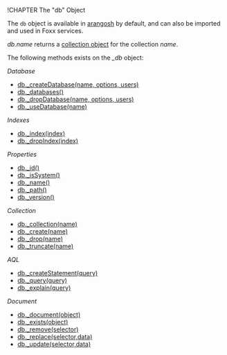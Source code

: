!CHAPTER The "db" Object

The `db` object is available in [arangosh](../../GettingStarted/Arangosh.md) by
default, and can also be imported and used in Foxx services.

*db.name* returns a [collection object](CollectionObject.md) for the collection *name*.

The following methods exists on the *_db* object:

*Database*

* [db._createDatabase(name, options, users)](../../DataModeling/Databases/WorkingWith.md#create-database)
* [db._databases()](../../DataModeling/Databases/WorkingWith.md#list-databases)
* [db._dropDatabase(name, options, users)](../../DataModeling/Databases/WorkingWith.md#drop-database)
* [db._useDatabase(name)](../../DataModeling/Databases/WorkingWith.md#use-database)

*Indexes*

* [db._index(index)](../../Indexing/WorkingWithIndexes.md#fetching-an-index-by-handle)
* [db._dropIndex(index)](../../Indexing/WorkingWithIndexes.md#dropping-an-index)

*Properties*

* [db._id()](../../DataModeling/Databases/WorkingWith.md#id)
* [db._isSystem()](../../DataModeling/Databases/WorkingWith.md#issystem)
* [db._name()](../../DataModeling/Databases/WorkingWith.md#name)
* [db._path()](../../DataModeling/Databases/WorkingWith.md#path)
* [db._version()](../../DataModeling/Documents/DocumentMethods.md#get-the-version-of-arangodb)

*Collection*

* [db._collection(name)](../../DataModeling/Collections/DatabaseMethods.md#collection)
* [db._create(name)](../../DataModeling/Collections/DatabaseMethods.md#create)
* [db._drop(name)](../../DataModeling/Collections/DatabaseMethods.md#drop)
* [db._truncate(name)](../../DataModeling/Collections/DatabaseMethods.md#truncate)

*AQL*

* [db._createStatement(query)](../../../AQL/Invocation/WithArangosh.html#with-createstatement-arangostatement)
* [db._query(query)](../../../AQL/Invocation/WithArangosh.html#with-dbquery)
* [db._explain(query)](../../ReleaseNotes/NewFeatures28.md#miscellaneous-improvements)

*Document*

* [db._document(object)](../../DataModeling/Documents/DatabaseMethods.md#document)
* [db._exists(object)](../../DataModeling/Documents/DatabaseMethods.md#exists)
* [db._remove(selector)](../../DataModeling/Documents/DatabaseMethods.md#remove)
* [db._replace(selector,data)](../../DataModeling/Documents/DatabaseMethods.md#replace)
* [db._update(selector,data)](../../DataModeling/Documents/DatabaseMethods.md#update)
